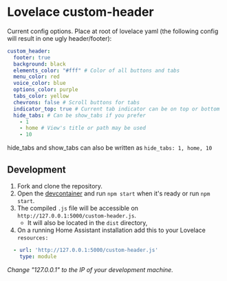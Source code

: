 # Lovelace custom-header

Current config options. Place at root of lovelace yaml (the following config will result in one ugly header/footer):
```yaml
custom_header:
  footer: true
  background: black
  elements_color: "#fff" # Color of all buttons and tabs
  menu_color: red
  voice_color: blue
  options_color: purple
  tabs_color: yellow
  chevrons: false # Scroll buttons for tabs
  indicator_top: true # Current tab indicator can be on top or bottom
  hide_tabs: # Can be show_tabs if you prefer
    - 1
    - home # View's title or path may be used
    - 10
```

hide_tabs and show_tabs can also be written as `hide_tabs: 1, home, 10`


## Development

1. Fork and clone the repository.
2. Open the [devcontainer][devcontainer] and run `npm start` when it's ready or run `npm start`.
3. The compiled `.js` file will be accessible on `http://127.0.0.1:5000/custom-header.js`.
    - It will also be located in the `dist` directory,
4. On a running Home Assistant installation add this to your Lovelace `resources:`

```yaml
  - url: 'http://127.0.0.1:5000/custom-header.js'
    type: module
```

_Change "127.0.0.1" to the IP of your development machine._

<!--Links -->
[devcontainer]: https://code.visualstudio.com/docs/remote/containers
